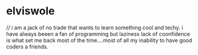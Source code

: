 # elviswole
// i am a jack of no trade that wants to learn something cool and techy. i have always beeen a fan of programming but laziness 
lack of coonfidence is what set me back most of the time....most of all my inability to have good coders a friends.
